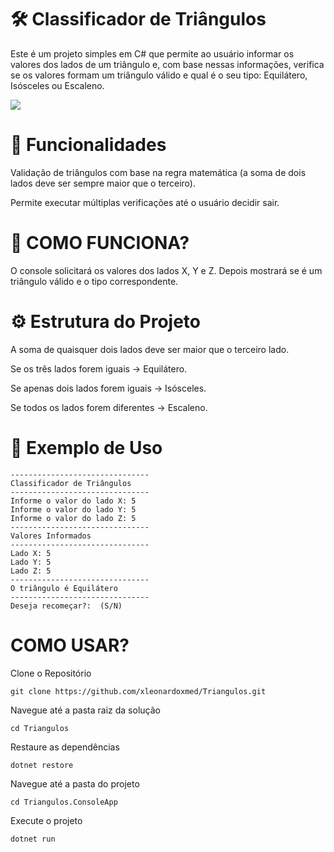 ﻿
# 🛠️ Classificador de Triângulos
Este é um projeto simples em C# que permite ao usuário informar os valores dos lados de um triângulo e, com base nessas informações, verifica se os valores formam um triângulo válido e qual é o seu tipo: Equilátero, Isósceles ou Escaleno.

![](https://i.imgur.com/6UYG3SE.gif)

# 📌 Funcionalidades
Validação de triângulos com base na regra matemática (a soma de dois lados deve ser sempre maior que o terceiro).

Permite executar múltiplas verificações até o usuário decidir sair.

# 🚀 COMO FUNCIONA?

O console solicitará os valores dos lados X, Y e Z. Depois mostrará se é um triângulo válido e o tipo correspondente.

# ⚙ Estrutura do Projeto
A soma de quaisquer dois lados deve ser maior que o terceiro lado.

Se os três lados forem iguais → Equilátero.

Se apenas dois lados forem iguais → Isósceles.

Se todos os lados forem diferentes → Escaleno.

# 📄 Exemplo de Uso

```
-------------------------------
Classificador de Triângulos
-------------------------------
Informe o valor do lado X: 5
Informe o valor do lado Y: 5
Informe o valor do lado Z: 5
-------------------------------
Valores Informados
-------------------------------
Lado X: 5
Lado Y: 5
Lado Z: 5
-------------------------------
O triângulo é Equilátero
-------------------------------
Deseja recomeçar?:  (S/N)
```

# COMO USAR?

Clone o Repositório
```
git clone https://github.com/xleonardoxmed/Triangulos.git
```
Navegue até a pasta raiz da solução
```
cd Triangulos
```
Restaure as dependências
```
dotnet restore
```
Navegue até a pasta do projeto
```
cd Triangulos.ConsoleApp
```
Execute o projeto
```
dotnet run
```